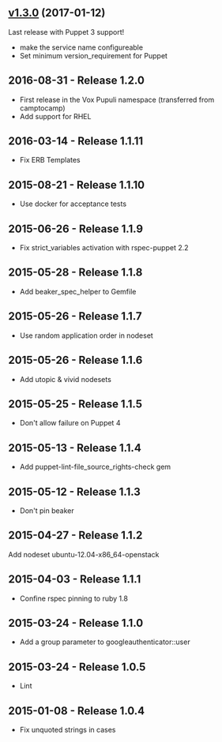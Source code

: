 ## [v1.3.0](https://github.com/voxpupuli/puppet-googleauthenticator/tree/v1.3.0) (2017-01-12)

Last release with Puppet 3 support!

- make the service name configureable
- Set minimum version_requirement for Puppet

## 2016-08-31 - Release 1.2.0

- First release in the Vox Pupuli namespace (transferred from camptocamp)
- Add support for RHEL


## 2016-03-14 - Release 1.1.11

- Fix ERB Templates


## 2015-08-21 - Release 1.1.10

- Use docker for acceptance tests


## 2015-06-26 - Release 1.1.9

- Fix strict_variables activation with rspec-puppet 2.2


## 2015-05-28 - Release 1.1.8

- Add beaker_spec_helper to Gemfile


## 2015-05-26 - Release 1.1.7

- Use random application order in nodeset


## 2015-05-26 - Release 1.1.6

- Add utopic & vivid nodesets


## 2015-05-25 - Release 1.1.5

- Don't allow failure on Puppet 4


## 2015-05-13 - Release 1.1.4

- Add puppet-lint-file_source_rights-check gem


## 2015-05-12 - Release 1.1.3

- Don't pin beaker


## 2015-04-27 - Release 1.1.2

Add nodeset ubuntu-12.04-x86_64-openstack


## 2015-04-03 - Release 1.1.1

- Confine rspec pinning to ruby 1.8


## 2015-03-24 - Release 1.1.0

- Add a group parameter to googleauthenticator::user


## 2015-03-24 - Release 1.0.5

- Lint


## 2015-01-08 - Release 1.0.4

- Fix unquoted strings in cases
